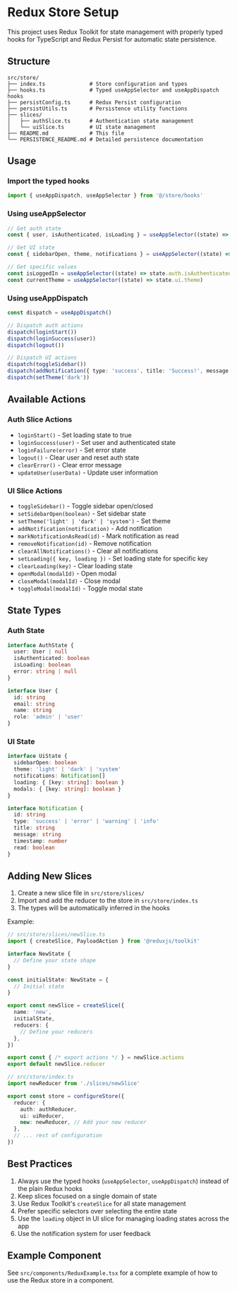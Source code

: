 # Redux Store Setup

This project uses Redux Toolkit for state management with properly typed hooks for TypeScript and Redux Persist for automatic state persistence.

## Structure

```
src/store/
├── index.ts              # Store configuration and types
├── hooks.ts              # Typed useAppSelector and useAppDispatch hooks
├── persistConfig.ts      # Redux Persist configuration
├── persistUtils.ts       # Persistence utility functions
├── slices/
│   ├── authSlice.ts      # Authentication state management
│   └── uiSlice.ts        # UI state management
├── README.md             # This file
└── PERSISTENCE_README.md # Detailed persistence documentation
```

## Usage

### Import the typed hooks

```typescript
import { useAppDispatch, useAppSelector } from '@/store/hooks'
```

### Using useAppSelector

```typescript
// Get auth state
const { user, isAuthenticated, isLoading } = useAppSelector((state) => state.auth)

// Get UI state
const { sidebarOpen, theme, notifications } = useAppSelector((state) => state.ui)

// Get specific values
const isLoggedIn = useAppSelector((state) => state.auth.isAuthenticated)
const currentTheme = useAppSelector((state) => state.ui.theme)
```

### Using useAppDispatch

```typescript
const dispatch = useAppDispatch()

// Dispatch auth actions
dispatch(loginStart())
dispatch(loginSuccess(user))
dispatch(logout())

// Dispatch UI actions
dispatch(toggleSidebar())
dispatch(addNotification({ type: 'success', title: 'Success!', message: 'Action completed' }))
dispatch(setTheme('dark'))
```

## Available Actions

### Auth Slice Actions

- `loginStart()` - Set loading state to true
- `loginSuccess(user)` - Set user and authenticated state
- `loginFailure(error)` - Set error state
- `logout()` - Clear user and reset auth state
- `clearError()` - Clear error message
- `updateUser(userData)` - Update user information

### UI Slice Actions

- `toggleSidebar()` - Toggle sidebar open/closed
- `setSidebarOpen(boolean)` - Set sidebar state
- `setTheme('light' | 'dark' | 'system')` - Set theme
- `addNotification(notification)` - Add notification
- `markNotificationAsRead(id)` - Mark notification as read
- `removeNotification(id)` - Remove notification
- `clearAllNotifications()` - Clear all notifications
- `setLoading({ key, loading })` - Set loading state for specific key
- `clearLoading(key)` - Clear loading state
- `openModal(modalId)` - Open modal
- `closeModal(modalId)` - Close modal
- `toggleModal(modalId)` - Toggle modal state

## State Types

### Auth State

```typescript
interface AuthState {
  user: User | null
  isAuthenticated: boolean
  isLoading: boolean
  error: string | null
}

interface User {
  id: string
  email: string
  name: string
  role: 'admin' | 'user'
}
```

### UI State

```typescript
interface UiState {
  sidebarOpen: boolean
  theme: 'light' | 'dark' | 'system'
  notifications: Notification[]
  loading: { [key: string]: boolean }
  modals: { [key: string]: boolean }
}

interface Notification {
  id: string
  type: 'success' | 'error' | 'warning' | 'info'
  title: string
  message: string
  timestamp: number
  read: boolean
}
```

## Adding New Slices

1. Create a new slice file in `src/store/slices/`
2. Import and add the reducer to the store in `src/store/index.ts`
3. The types will be automatically inferred in the hooks

Example:

```typescript
// src/store/slices/newSlice.ts
import { createSlice, PayloadAction } from '@reduxjs/toolkit'

interface NewState {
  // Define your state shape
}

const initialState: NewState = {
  // Initial state
}

export const newSlice = createSlice({
  name: 'new',
  initialState,
  reducers: {
    // Define your reducers
  },
})

export const { /* export actions */ } = newSlice.actions
export default newSlice.reducer
```

```typescript
// src/store/index.ts
import newReducer from './slices/newSlice'

export const store = configureStore({
  reducer: {
    auth: authReducer,
    ui: uiReducer,
    new: newReducer, // Add your new reducer
  },
  // ... rest of configuration
})
```

## Best Practices

1. Always use the typed hooks (`useAppSelector`, `useAppDispatch`) instead of the plain Redux hooks
2. Keep slices focused on a single domain of state
3. Use Redux Toolkit's `createSlice` for all state management
4. Prefer specific selectors over selecting the entire state
5. Use the `loading` object in UI slice for managing loading states across the app
6. Use the notification system for user feedback

## Example Component

See `src/components/ReduxExample.tsx` for a complete example of how to use the Redux store in a component.
